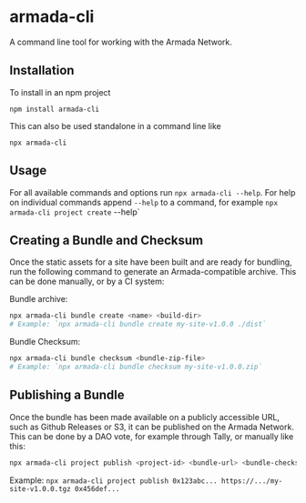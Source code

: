 # armada-cli

A command line tool for working with the Armada Network.

## Installation

To install in an npm project 
```
npm install armada-cli
```

This can also be used standalone in a command line like
```
npx armada-cli
```

## Usage

For all available commands and options run `npx armada-cli --help`. For help on individual commands append `--help` to a command, for example `npx armada-cli project create` --help`

## Creating a Bundle and Checksum

Once the static assets for a site have been built and are ready for bundling, run the following command to generate an Armada-compatible archive. This can be done manually, or by a CI system:

Bundle archive:
```sh
npx armada-cli bundle create <name> <build-dir>
# Example: `npx armada-cli bundle create my-site-v1.0.0 ./dist`
```

Bundle Checksum:
```sh
npx armada-cli bundle checksum <bundle-zip-file>
# Example: `npx armada-cli bundle checksum my-site-v1.0.0.zip`
```

## Publishing a Bundle

Once the bundle has been made available on a publicly accessible URL, such as Github Releases or S3, it can be published on the Armada Network. This can be done by a DAO vote, for example through Tally, or manually like this:

```sh
npx armada-cli project publish <project-id> <bundle-url> <bundle-checksum>
```

Example: `npx armada-cli project publish 0x123abc... https://.../my-site-v1.0.0.tgz 0x456def...`
